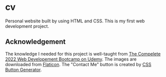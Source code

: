 # cv

Personal website built by using HTML and CSS. This is my first web development project.

## Acknowledgement

The knowledge I needed for this project is well-taught from [The Compelete 2022 Web Developement Bootcamp on Udemy][1]. 
The images are downloaded from [Flaticon][2].
The "Contact Me" button is created by [CSS Button Generator][3].

[3]: https://css3buttongenerator.com/

[2]: https://www.flaticon.com/

[1]: https://www.udemy.com/course/the-complete-web-development-bootcamp/
